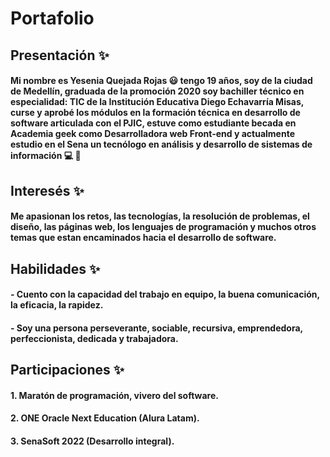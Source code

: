 # Portafolio
## Presentación :sparkles:
#### Mi nombre es Yesenia Quejada Rojas :smiley: tengo 19 años, soy de la ciudad de Medellín, graduada de la promoción 2020 soy bachiller técnico en especialidad: TIC de la Institución Educativa Diego Echavarría Misas, curse y aprobé los módulos en la formación técnica en desarrollo de software articulada con el PJIC, estuve como estudiante becada en Academia geek como Desarrolladora web Front-end y actualmente estudio en el Sena un tecnólogo en análisis y desarrollo de sistemas de información :computer: :dash: 

## Interesés :sparkles:
#### Me apasionan los retos, las tecnologías, la resolución de problemas, el diseño, las páginas web, los lenguajes de programación y muchos otros temas que estan encaminados hacia el desarrollo de software.

## Habilidades :sparkles:
#### - Cuento con la capacidad del trabajo en equipo, la buena comunicación, la eficacia, la rapidez.
#### - Soy una persona perseverante, sociable, recursiva, emprendedora, perfeccionista, dedicada y trabajadora.

## Participaciones :sparkles:
#### 1. Maratón de programación, vivero del software.
#### 2. ONE Oracle Next Education (Alura Latam).
#### 3. SenaSoft 2022 (Desarrollo integral).
